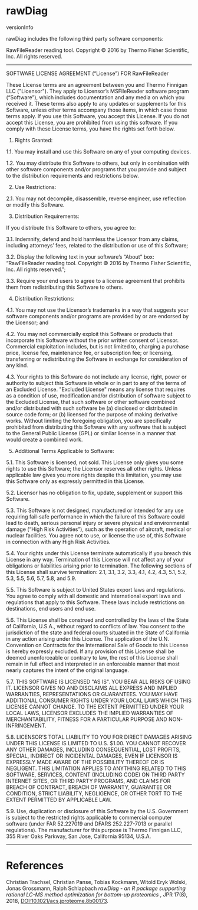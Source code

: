 # **rawDiag** 

versionInfo

rawDiag includes the following third party software components:

RawFileReader reading tool. Copyright © 2016 by Thermo Fisher Scientific, Inc. All rights reserved.

---
SOFTWARE LICENSE AGREEMENT (“License”) FOR RawFileReader

These License terms are an agreement between you and Thermo Finnigan LLC ("Licensor"). They apply to Licensor’s MSFileReader software program (“Software”), which includes documentation and any media on which you received it. These terms also apply to any updates or supplements for this Software, unless other terms accompany those items, in which case those terms apply. If you use this Software, you accept this License. If you do not accept this License, you are prohibited from using this software.  If you comply with these License terms, you have the rights set forth below.

1. Rights Granted:

1.1. You may install and use this Software on any of your computing devices.

1.2. You may distribute this Software to others, but only in combination with other software components and/or programs that you provide and subject to the distribution requirements and restrictions below. 

2.  Use Restrictions:

2.1. You may not decompile, disassemble, reverse engineer, use reflection or modify this Software.

3. Distribution Requirements:

If you distribute this Software to others, you agree to:

3.1. Indemnify, defend and hold harmless the Licensor from any claims, including attorneys’ fees, related to the distribution or use of this Software;

3.2. Display the following text in your software’s “About” box: “RawFileReader reading tool. Copyright © 2016 by Thermo Fisher Scientific, Inc. All rights reserved.”;

3.3. Require your end users to agree to a license agreement that prohibits them from redistributing this Software to others.

4.  Distribution Restrictions:

4.1. You may not use the Licensor’s trademarks in a way that suggests your software components and/or programs are provided by or are endorsed by the Licensor; and

4.2. You may not commercially exploit this Software or products that incorporate this Software without the prior written consent of Licensor. Commercial exploitation includes, but is not limited to, charging a purchase price, license fee, maintenance fee, or subscription fee; or licensing, transferring or redistributing the Software in exchange for consideration of any kind.

4.3. Your rights to this Software do not include any license, right, power or authority to subject this Software in whole or in part to any of the terms of an Excluded License. "Excluded License" means any license that requires as a condition of use, modification and/or distribution of software subject to the Excluded License, that such software or other software combined and/or distributed with such software be (a) disclosed or distributed in source code form; or (b) licensed for the purpose of making derivative works.  Without limiting the foregoing obligation, you are specifically prohibited from distributing this Software with any software that is subject to the General Public License (GPL) or similar license in a manner that would create a combined work.

5.  Additional Terms Applicable to Software:

5.1. This Software is licensed, not sold. This License only gives you some rights to use this Software; the Licensor reserves all other rights. Unless applicable law gives you more rights despite this limitation, you may use this Software only as expressly permitted in this License.

5.2. Licensor has no obligation to fix, update, supplement or support this Software.

5.3. This Software is not designed, manufactured or intended for any use requiring fail-safe performance in which the failure of this Software could lead to death, serious personal injury or severe physical and environmental damage (“High Risk Activities”), such as the operation of aircraft, medical or nuclear facilities. You agree not to use, or license the use of, this Software in connection with any High Risk Activities.

5.4. Your rights under this License terminate automatically if you breach this License in any way. Termination of this License will not affect any of your obligations or liabilities arising prior to termination. The following sections of this License shall survive termination: 2.1, 3.1, 3.2, 3.3, 4.1, 4.2, 4.3, 5.1, 5.2, 5.3, 5.5, 5.6, 5.7, 5.8, and 5.9.

5.5. This Software is subject to United States export laws and regulations. You agree to comply with all domestic and international export laws and regulations that apply to this Software. These laws include restrictions on destinations, end users and end use.

5.6. This License shall be construed and controlled by the laws of the State of California, U.S.A., without regard to conflicts of law. You consent to the jurisdiction of the state and federal courts situated in the State of California in any action arising under this License. The application of the U.N. Convention on Contracts for the International Sale of Goods to this License is hereby expressly excluded. If any provision of this License shall be deemed unenforceable or contrary to law, the rest of this License shall remain in full effect and interpreted in an enforceable manner that most nearly captures the intent of the original language.

5.7. THIS SOFTWARE IS LICENSED "AS IS". YOU BEAR ALL RISKS OF USING IT. LICENSOR GIVES NO AND DISCLAIMS ALL EXPRESS AND IMPLIED WARRANTIES, REPRESENTATIONS OR GUARANTEES.  YOU MAY HAVE ADDITIONAL CONSUMER RIGHTS UNDER YOUR LOCAL LAWS WHICH THIS LICENSE CANNOT CHANGE. TO THE EXTENT PERMITTED UNDER YOUR LOCAL LAWS, LICENSOR EXCLUDES THE IMPLIED WARRANTIES OF MERCHANTABILITY, FITNESS FOR A PARTICULAR PURPOSE AND NON-INFRINGEMENT.

5.8. LICENSOR’S TOTAL LIABILITY TO YOU FOR DIRECT DAMAGES ARISING UNDER THIS LICENSE IS LIMITED TO U.S. $1.00. YOU CANNOT RECOVER ANY OTHER DAMAGES, INCLUDING CONSEQUENTIAL, LOST PROFITS, SPECIAL, INDIRECT OR INCIDENTAL DAMAGES, EVEN IF LICENSOR IS EXPRESSLY MADE AWARE OF THE POSSIBILITY THEREOF OR IS NEGLIGENT. THIS LIMITATION APPLIES TO ANYTHING RELATED TO THIS SOFTWARE, SERVICES, CONTENT (INCLUDING CODE) ON THIRD PARTY INTERNET SITES, OR THIRD PARTY PROGRAMS, AND CLAIMS FOR BREACH OF CONTRACT, BREACH OF WARRANTY, GUARANTEE  OR CONDITION, STRICT LIABILITY, NEGLIGENCE, OR OTHER TORT TO THE EXTENT PERMITTED BY APPLICABLE LAW.

5.9. Use, duplication or disclosure of this Software by the U.S. Government is subject to the restricted rights applicable to commercial computer software (under FAR 52.227019 and DFARS 252.227-7013 or parallel regulations). The manufacturer for this purpose is Thermo Finnigan LLC, 355 River Oaks Parkway, San Jose, California 95134, U.S.A.

---

# **References**

Christian Trachsel, Christian Panse, Tobias Kockmann, Witold Eryk Wolski, Jonas Grossmann, Ralph Schlapbach
*rawDiag - an R package supporting rational LC-MS method optimization for bottom-up proteomics*
, JPR 17(8), 2018, [DOI:10.1021/acs.jproteome.8b00173](https://doi.org/10.1101/304485).

